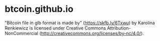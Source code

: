 # btcoin.github.io
"Bitcoin file in glb format is made by" (https://skfb.ly/6Txwu) by Karolina Renkiewicz is licensed under Creative Commons Attribution-NonCommercial (http://creativecommons.org/licenses/by-nc/4.0/).
